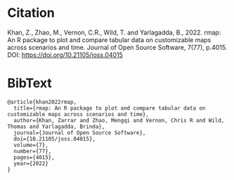 
<!-------------------------->
<!-------------------------->
# Citation
<!-------------------------->
<!-------------------------->

Khan, Z., Zhao, M., Vernon, C.R., Wild, T. and Yarlagadda, B., 2022. rmap: An R package to plot and compare tabular data on customizable maps across scenarios and time. Journal of Open Source Software, 7(77), p.4015. DOI: https://doi.org/10.21105/joss.04015


<!-------------------------->
<!-------------------------->
# BibText
<!-------------------------->
<!-------------------------->

```
@article{khan2022rmap,
  title={rmap: An R package to plot and compare tabular data on customizable maps across scenarios and time},
  author={Khan, Zarrar and Zhao, Mengqi and Vernon, Chris R and Wild, Thomas and Yarlagadda, Brinda},
  journal={Journal of Open Source Software},
  doi={10.21105/joss.04015},
  volume={7},
  number={77},
  pages={4015},
  year={2022}
}
```